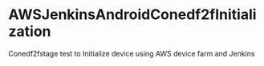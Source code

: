 # AWSJenkinsAndroidConedf2fInitialization
Conedf2fstage test to Initialize device using AWS device farm and Jenkins
